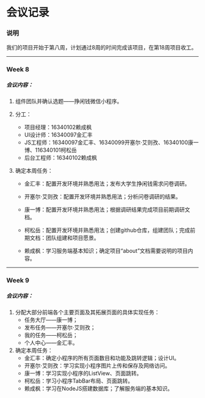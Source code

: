 # 会议记录

### 说明

​	我们的项目开始于第八周，计划通过8周的时间完成该项目，在第18周项目收工。

---

### Week 8

##### 会议内容：

1. 组件团队并确认选题——挣闲钱微信小程序。

2. 分工：

   - 项目经理：16340102赖成枫
   - UI设计师：16340097金汇丰
   - JS工程师：16340097金汇丰、16340099开塞尔·艾则孜、16340100康一博、116340101柯松岳
   - 后台工程师：16340102赖成枫

3. 确定本周任务：

   - 金汇丰：配置开发环境并熟悉用法；发布大学生挣闲钱需求问卷调研。
   - 开塞尔·艾则孜：配置开发环境并熟悉用法；分析问卷调研的结果。
   - 康一博：配置开发环境并熟悉用法；根据调研结果完成项目前期调研文档。
   - 柯松岳：配置开发环境并熟悉用法；创建github仓库，组建团队；完成前期文档：团队组建和项目愿景。

   - 赖成枫：学习服务端基本知识；确定项目“about”文档需要说明的项目内容。

---

### Week 9

##### 会议内容：

1. 分配大部分前端各个主要页面及其拓展页面的具体实现任务：
   - 任务大厅——康一博；
   - 发布任务——开塞尔·艾则孜；
   - 我的任务——柯松岳；
   - 个人中心——金汇丰。
2. 确定本周任务：
   - 金汇丰：确定小程序的所有页面数目和功能及跳转逻辑；设计UI。
   - 开塞尔·艾则孜：学习实现小程序图片上传和保存及网络访问。
   - 康一博：学习实现小程序的ListView、页面跳转。
   - 柯松岳：学习小程序TabBar布局、页面跳转。
   - 赖成枫：学习在NodeJS搭建数据库；了解服务端的基本知识。

